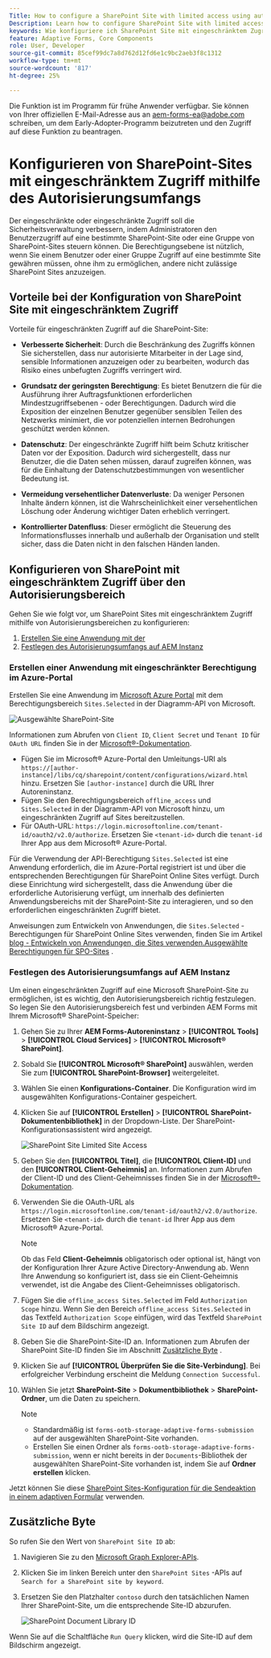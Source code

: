 ```yaml
---
Title: How to configure a SharePoint Site with limited access using authorization scope?
Description: Learn how to configure SharePoint Site with limited access using the authorization scope.
keywords: Wie konfiguriere ich SharePoint Site mit eingeschränktem Zugriff?, Konfigurieren von SharePoint mit eingeschränktem Zugriff, Verwenden des Autorisierungsbereichs zum Beschränken des Zugriffs für SharePoint Site.
feature: Adaptive Forms, Core Components
role: User, Developer
source-git-commit: 85cef99dc7a8d762d12fd6e1c9bc2aeb3f8c1312
workflow-type: tm+mt
source-wordcount: '817'
ht-degree: 25%

---
```



<span class="preview"> Die Funktion ist im Programm für frühe Anwender verfügbar. Sie können von Ihrer offiziellen E-Mail-Adresse aus an aem-forms-ea@adobe.com schreiben, um dem Early-Adopter-Programm beizutreten und den Zugriff auf diese Funktion zu beantragen. </span>

# Konfigurieren von SharePoint-Sites mit eingeschränktem Zugriff mithilfe des Autorisierungsumfangs

Der eingeschränkte oder eingeschränkte Zugriff soll die Sicherheitsverwaltung verbessern, indem Administratoren den Benutzerzugriff auf eine bestimmte SharePoint-Site oder eine Gruppe von SharePoint-Sites steuern können. Die Berechtigungsebene ist nützlich, wenn Sie einem Benutzer oder einer Gruppe Zugriff auf eine bestimmte Site gewähren müssen, ohne ihm zu ermöglichen, andere nicht zulässige SharePoint Sites anzuzeigen.

## Vorteile bei der Konfiguration von SharePoint Site mit eingeschränktem Zugriff

Vorteile für eingeschränkten Zugriff auf die SharePoint-Site:

* **Verbesserte Sicherheit**: Durch die Beschränkung des Zugriffs können Sie sicherstellen, dass nur autorisierte Mitarbeiter in der Lage sind, sensible Informationen anzuzeigen oder zu bearbeiten, wodurch das Risiko eines unbefugten Zugriffs verringert wird.

* **Grundsatz der geringsten Berechtigung**: Es bietet Benutzern die für die Ausführung ihrer Auftragsfunktionen erforderlichen Mindestzugriffsebenen - oder Berechtigungen. Dadurch wird die Exposition der einzelnen Benutzer gegenüber sensiblen Teilen des Netzwerks minimiert, die vor potenziellen internen Bedrohungen geschützt werden können.

* **Datenschutz**: Der eingeschränkte Zugriff hilft beim Schutz kritischer Daten vor der Exposition. Dadurch wird sichergestellt, dass nur Benutzer, die die Daten sehen müssen, darauf zugreifen können, was für die Einhaltung der Datenschutzbestimmungen von wesentlicher Bedeutung ist.

* **Vermeidung versehentlicher Datenverluste**: Da weniger Personen Inhalte ändern können, ist die Wahrscheinlichkeit einer versehentlichen Löschung oder Änderung wichtiger Daten erheblich verringert.

* **Kontrollierter Datenfluss**: Dieser ermöglicht die Steuerung des Informationsflusses innerhalb und außerhalb der Organisation und stellt sicher, dass die Daten nicht in den falschen Händen landen.

## Konfigurieren von SharePoint mit eingeschränktem Zugriff über den Autorisierungsbereich

Gehen Sie wie folgt vor, um SharePoint Sites mit eingeschränktem Zugriff mithilfe von Autorisierungsbereichen zu konfigurieren:

1. [Erstellen Sie eine Anwendung mit der ](#create-an-application-with-the-limited-permission-in-the-azure-portal)
1. [Festlegen des Autorisierungsumfangs auf AEM Instanz](#set-the-authorization-scope-at-aem-instance)

### Erstellen einer Anwendung mit eingeschränkter Berechtigung im Azure-Portal

Erstellen Sie eine Anwendung im [Microsoft Azure Portal](https://portal.azure.com/#home) mit dem Berechtigungsbereich `Sites.Selected` in der Diagramm-API von Microsoft.

![Ausgewählte SharePoint-Site](/help/forms/assets/sharepoint-selected-site.png)

Informationen zum Abrufen von `Client ID`, `Client Secret` und `Tenant ID` für `OAuth URL` finden Sie in der [Microsoft®-Dokumentation](https://learn.microsoft.com/de-de/graph/auth-register-app-v2).
* Fügen Sie im Microsoft® Azure-Portal den Umleitungs-URI als `https://[author-instance]/libs/cq/sharepoint/content/configurations/wizard.html` hinzu. Ersetzen Sie `[author-instance]` durch die URL Ihrer Autoreninstanz.
* Fügen Sie den Berechtigungsbereich `offline_access` und `Sites.Selected` in der Diagramm-API von Microsoft hinzu, um eingeschränkten Zugriff auf Sites bereitzustellen.
* Für OAuth-URL: `https://login.microsoftonline.com/tenant-id/oauth2/v2.0/authorize`. Ersetzen Sie `<tenant-id>` durch die `tenant-id` Ihrer App aus dem Microsoft® Azure-Portal.

Für die Verwendung der API-Berechtigung `Sites.Selected` ist eine Anwendung erforderlich, die im Azure-Portal registriert ist und über die entsprechenden Berechtigungen für SharePoint Online Sites verfügt. Durch diese Einrichtung wird sichergestellt, dass die Anwendung über die erforderliche Autorisierung verfügt, um innerhalb des definierten Anwendungsbereichs mit der SharePoint-Site zu interagieren, und so den erforderlichen eingeschränkten Zugriff bietet.

Anweisungen zum Entwickeln von Anwendungen, die `Sites.Selected` -Berechtigungen für SharePoint Online Sites verwenden, finden Sie im Artikel [blog - Entwickeln von Anwendungen, die Sites verwenden.Ausgewählte Berechtigungen für SPO-Sites](https://techcommunity.microsoft.com/t5/microsoft-sharepoint-blog/develop-applications-that-use-sites-selected-permissions-for-spo/ba-p/3790476) .

### Festlegen des Autorisierungsumfangs auf AEM Instanz

Um einen eingeschränkten Zugriff auf eine Microsoft SharePoint-Site zu ermöglichen, ist es wichtig, den Autorisierungsbereich richtig festzulegen. So legen Sie den Autorisierungsbereich fest und verbinden AEM Forms mit Ihrem Microsoft® SharePoint-Speicher:

1. Gehen Sie zu Ihrer **AEM Forms-Autoreninstanz** > **[!UICONTROL Tools]** > **[!UICONTROL Cloud Services]** > **[!UICONTROL Microsoft® SharePoint]**.
1. Sobald Sie **[!UICONTROL Microsoft® SharePoint]** auswählen, werden Sie zum **[!UICONTROL SharePoint-Browser]** weitergeleitet.
1. Wählen Sie einen **Konfigurations-Container**. Die Konfiguration wird im ausgewählten Konfigurations-Container gespeichert.
1. Klicken Sie auf **[!UICONTROL Erstellen]** > **[!UICONTROL SharePoint-Dokumentenbibliothek]** in der Dropdown-Liste. Der SharePoint-Konfigurationsassistent wird angezeigt.

   ![SharePoint Site Limited Site Access](/help/forms/assets/sharepoint-doc-library-limited-scopes.png)

1. Geben Sie den **[!UICONTROL Titel]**, die **[!UICONTROL Client-ID]** und den **[!UICONTROL Client-Geheimnis]** an. Informationen zum Abrufen der Client-ID und des Client-Geheimnisses finden Sie in der [Microsoft®-Dokumentation](https://learn.microsoft.com/de-de/graph/auth-register-app-v2).

1. Verwenden Sie die OAuth-URL als `https://login.microsoftonline.com/tenant-id/oauth2/v2.0/authorize`. Ersetzen Sie `<tenant-id>` durch die `tenant-id` Ihrer App aus dem Microsoft® Azure-Portal.

   >[!NOTE]
   >
   > Ob das Feld **Client-Geheimnis** obligatorisch oder optional ist, hängt von der Konfiguration Ihrer Azure Active Directory-Anwendung ab. Wenn Ihre Anwendung so konfiguriert ist, dass sie ein Client-Geheimnis verwendet, ist die Angabe des Client-Geheimnisses obligatorisch.

1. Fügen Sie die `offline_access Sites.Selected` im Feld `Authorization Scope` hinzu. Wenn Sie den Bereich `offline_access Sites.Selected` in das Textfeld `Authorization Scope` einfügen, wird das Textfeld `SharePoint Site ID` auf dem Bildschirm angezeigt.

1. Geben Sie die SharePoint-Site-ID an. Informationen zum Abrufen der SharePoint Site-ID finden Sie im Abschnitt [Zusätzliche Byte](#extra-bytes) .

1. Klicken Sie auf **[!UICONTROL Überprüfen Sie die Site-Verbindung]**. Bei erfolgreicher Verbindung erscheint die Meldung `Connection Successful`.

1. Wählen Sie jetzt **SharePoint-Site** > **Dokumentbibliothek** > **SharePoint-Ordner**, um die Daten zu speichern.

   >[!NOTE]
   >
   >* Standardmäßig ist `forms-ootb-storage-adaptive-forms-submission` auf der ausgewählten SharePoint-Site vorhanden.
   >* Erstellen Sie einen Ordner als `forms-ootb-storage-adaptive-forms-submission`, wenn er nicht bereits in der `Documents`-Bibliothek der ausgewählten SharePoint-Site vorhanden ist, indem Sie auf **Ordner erstellen** klicken.

Jetzt können Sie diese [SharePoint Sites-Konfiguration für die Sendeaktion in einem adaptiven Formular](/help/forms/configure-submit-action-sharepoint.md#use-sharepoint-document-library-configuration-in-an-adaptive-form-use-sharepoint-configuartion-in-af) verwenden.

## Zusätzliche Byte

So rufen Sie den Wert von `SharePoint Site ID` ab:
1. Navigieren Sie zu den [Microsoft Graph Explorer-APIs](https://developer.microsoft.com/en-us/graph/graph-explorer).
1. Klicken Sie im linken Bereich unter den `SharePoint Sites` -APIs auf `Search for a SharePoint site by keyword`.
1. Ersetzen Sie den Platzhalter `contoso` durch den tatsächlichen Namen Ihrer SharePoint-Site, um die entsprechende Site-ID abzurufen.

   ![SharePoint Document Library ID](/help/forms/assets/sharepoint-site-id.png)

Wenn Sie auf die Schaltfläche `Run Query` klicken, wird die Site-ID auf dem Bildschirm angezeigt.